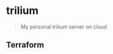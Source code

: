 # trilium

> My personal trilium server on cloud

## Terraform

<!-- BEGIN_TF_DOCS -->
<!-- END_TF_DOCS -->
